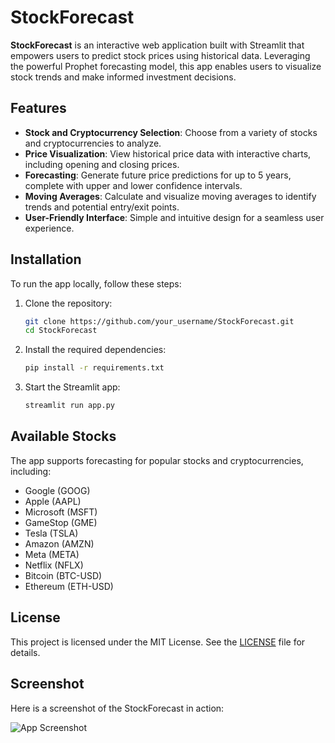 # StockForecast

**StockForecast** is an interactive web application built with Streamlit that empowers users to predict stock prices using historical data. Leveraging the powerful Prophet forecasting model, this app enables users to visualize stock trends and make informed investment decisions.

## Features

- **Stock and Cryptocurrency Selection**: Choose from a variety of stocks and cryptocurrencies to analyze.
- **Price Visualization**: View historical price data with interactive charts, including opening and closing prices.
- **Forecasting**: Generate future price predictions for up to 5 years, complete with upper and lower confidence intervals.
- **Moving Averages**: Calculate and visualize moving averages to identify trends and potential entry/exit points.
- **User-Friendly Interface**: Simple and intuitive design for a seamless user experience.

## Installation

To run the app locally, follow these steps:

1. Clone the repository:
   ```bash
   git clone https://github.com/your_username/StockForecast.git
   cd StockForecast
   ```

2. Install the required dependencies:
   ```bash
   pip install -r requirements.txt
   ```

3. Start the Streamlit app:
   ```bash
   streamlit run app.py
   ```

## Available Stocks

The app supports forecasting for popular stocks and cryptocurrencies, including:

- Google (GOOG)
- Apple (AAPL)
- Microsoft (MSFT)
- GameStop (GME)
- Tesla (TSLA)
- Amazon (AMZN)
- Meta (META)
- Netflix (NFLX)
- Bitcoin (BTC-USD)
- Ethereum (ETH-USD)


## License

This project is licensed under the MIT License. See the [LICENSE](LICENSE) file for details.

## Screenshot

Here is a screenshot of the StockForecast in action:

![App Screenshot](images/screenshot.png)

